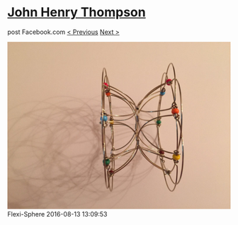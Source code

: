 # [John Henry Thompson](../README.md)
post Facebook.com
[< Previous](2016-08-13-10.md) [Next >](2016-08-13-12.md)

[![](../media/2016-08-13/Flexi-Sphere-10.jpg)](../README.md)
Flexi-Sphere
2016-08-13 13:09:53